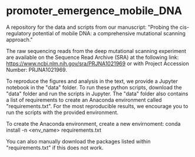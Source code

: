 # promoter_emergence_mobile_DNA
A repository for the data and scripts from our manuscript: "Probing the cis-regulatory potential of mobile DNA: a comprehensive mutational scanning approach."

The raw sequencing reads from the deep mutational scanning experiment are available on the Sequence Read Archive (SRA) at the following link: https://www.ncbi.nlm.nih.gov/sra/PRJNA1021969 or with Project Accession Number: PRJNA1021969.

To reproduce the figures and analysis in the text, we provide a Jupyter notebook in the "data" folder. To run these python scripts, download the "data" folder and run the scripts in Jupyter. The "data" folder also contains a list of requirements to create an Anaconda environment called "requirements.txt". For the most reproducible results, we encourage you to run the scripts with the provided environment.

To create the Anaconda environment, create a new envirnoment: conda install -n <env_name> requirements.txt

You can also manually download the packages listed within "requirements.txt" if this does not work.
